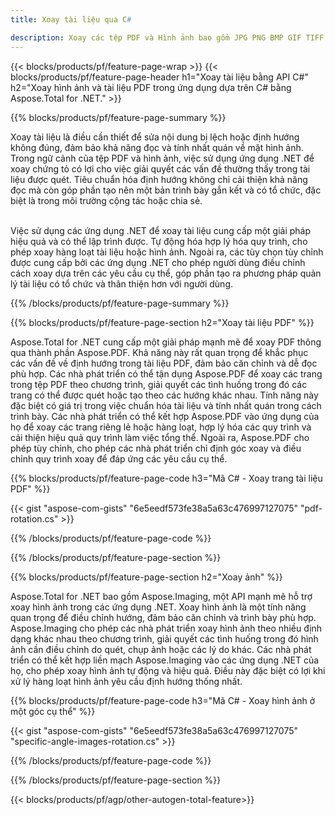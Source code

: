 ```yaml
---
title: Xoay tài liệu qua C# 

description: Xoay các tệp PDF và Hình ảnh bao gồm JPG PNG BMP GIF TIFF SVG thông qua ứng dụng C# của bạn.
---
```


{{< blocks/products/pf/feature-page-wrap >}}
{{< blocks/products/pf/feature-page-header h1="Xoay tài liệu bằng API C#" h2="Xoay hình ảnh và tài liệu PDF trong ứng dụng dựa trên C# bằng Aspose.Total for .NET." >}}

{{% blocks/products/pf/feature-page-summary %}}

Xoay tài liệu là điều cần thiết để sửa nội dung bị lệch hoặc định hướng không đúng, đảm bảo khả năng đọc và tính nhất quán về mặt hình ảnh. Trong ngữ cảnh của tệp PDF và hình ảnh, việc sử dụng ứng dụng .NET để xoay chứng tỏ có lợi cho việc giải quyết các vấn đề thường thấy trong tài liệu được quét. Tiêu chuẩn hóa định hướng không chỉ cải thiện khả năng đọc mà còn góp phần tạo nên một bản trình bày gắn kết và có tổ chức, đặc biệt là trong môi trường cộng tác hoặc chia sẻ. <br /><br />

Việc sử dụng các ứng dụng .NET để xoay tài liệu cung cấp một giải pháp hiệu quả và có thể lập trình được. Tự động hóa hợp lý hóa quy trình, cho phép xoay hàng loạt tài liệu hoặc hình ảnh. Ngoài ra, các tùy chọn tùy chỉnh được cung cấp bởi các ứng dụng .NET cho phép người dùng điều chỉnh cách xoay dựa trên các yêu cầu cụ thể, góp phần tạo ra phương pháp quản lý tài liệu có tổ chức và thân thiện hơn với người dùng.

{{% /blocks/products/pf/feature-page-summary  %}}


{{% blocks/products/pf/feature-page-section  h2="Xoay tài liệu PDF" %}}

Aspose.Total for .NET cung cấp một giải pháp mạnh mẽ để xoay PDF thông qua thành phần Aspose.PDF. Khả năng này rất quan trọng để khắc phục các vấn đề về định hướng trong tài liệu PDF, đảm bảo căn chỉnh và dễ đọc phù hợp. Các nhà phát triển có thể tận dụng Aspose.PDF để xoay các trang trong tệp PDF theo chương trình, giải quyết các tình huống trong đó các trang có thể được quét hoặc tạo theo các hướng khác nhau. Tính năng này đặc biệt có giá trị trong việc chuẩn hóa tài liệu và tính nhất quán trong cách trình bày. Các nhà phát triển có thể kết hợp Aspose.PDF vào ứng dụng của họ để xoay các trang riêng lẻ hoặc hàng loạt, hợp lý hóa các quy trình và cải thiện hiệu quả quy trình làm việc tổng thể. Ngoài ra, Aspose.PDF cho phép tùy chỉnh, cho phép các nhà phát triển chỉ định góc xoay và điều chỉnh quy trình xoay để đáp ứng các yêu cầu cụ thể.

{{% blocks/products/pf/feature-page-code h3="Mã C# - Xoay trang tài liệu PDF" %}}

{{< gist "aspose-com-gists" "6e5eedf573fe38a5a63c476997127075" "pdf-rotation.cs" >}}

{{% /blocks/products/pf/feature-page-code  %}}

{{% /blocks/products/pf/feature-page-section %}}


{{% blocks/products/pf/feature-page-section  h2="Xoay ảnh" %}}

Aspose.Total for .NET bao gồm Aspose.Imaging, một API mạnh mẽ hỗ trợ xoay hình ảnh trong các ứng dụng .NET. Xoay hình ảnh là một tính năng quan trọng để điều chỉnh hướng, đảm bảo căn chỉnh và trình bày phù hợp. Aspose.Imaging cho phép các nhà phát triển xoay hình ảnh theo nhiều định dạng khác nhau theo chương trình, giải quyết các tình huống trong đó hình ảnh cần điều chỉnh do quét, chụp ảnh hoặc các lý do khác. Các nhà phát triển có thể kết hợp liền mạch Aspose.Imaging vào các ứng dụng .NET của họ, cho phép xoay hình ảnh tự động và hiệu quả. Điều này đặc biệt có lợi khi xử lý hàng loạt hình ảnh yêu cầu định hướng thống nhất. 

{{% blocks/products/pf/feature-page-code h3="Mã C# - Xoay hình ảnh ở một góc cụ thể" %}}

{{< gist "aspose-com-gists" "6e5eedf573fe38a5a63c476997127075" "specific-angle-images-rotation.cs" >}}

{{% /blocks/products/pf/feature-page-code  %}}

{{% /blocks/products/pf/feature-page-section %}}

{{< blocks/products/pf/agp/other-autogen-total-feature>}}